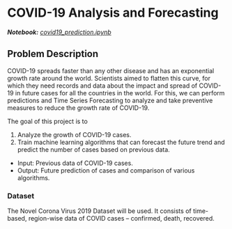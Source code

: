 # COVID-19 Analysis and Forecasting

***Notebook:** [covid19_prediction.ipynb](https://nbviewer.org/github/kHarshit/COVID19_Forecasting/blob/main/covid19_prediction.ipynb)*

## Problem Description

COVID-19 spreads faster than any other disease and has an exponential growth rate around the
world. Scientists aimed to flatten this curve, for which they need records and data about the
impact and spread of COVID-19 in future cases for all the countries in the world. For this, we can
perform predictions and Time Series Forecasting to analyze and take preventive measures to
reduce the growth rate of COVID-19.

The goal of this project is to

1. Analyze the growth of COVID-19 cases.
2. Train machine learning algorithms that can forecast the future trend and predict the number of cases based on previous data.

* Input: Previous data of COVID-19 cases.
* Output: Future prediction of cases and comparison of various algorithms.

### Dataset
The Novel Corona Virus 2019 Dataset will be used. It consists of time-based, region-wise data of COVID cases – confirmed, death, recovered.

